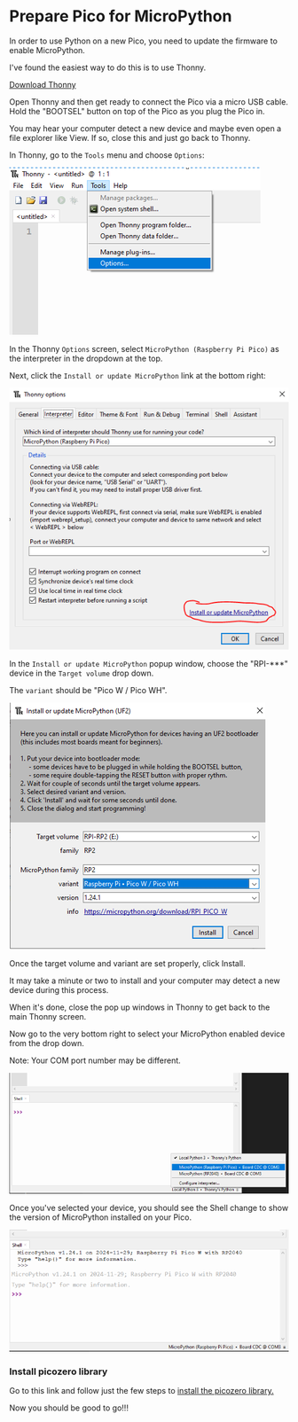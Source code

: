# Prepare Pico for MicroPython

In order to use Python on a new Pico, you need to update the firmware to enable MicroPython.

I've found the easiest way to do this is to use Thonny.

[Download Thonny](https://thonny.org/)

Open Thonny and then get ready to connect the Pico via a micro USB cable.  Hold the "BOOTSEL" button on top of the Pico as you plug the Pico in.

You may hear your computer detect a new device and maybe even open a file explorer like View.  If so, close this and just go back to Thonny.

In Thonny, go to the `Tools` menu and choose `Options`:

![Thonny Options](/lessons/images/ThonnyOptions.PNG)

In the Thonny `Options` screen, select `MicroPython (Raspberry Pi Pico)` as the interpreter in the dropdown at the top. 

Next, click the `Install or update MicroPython` link at the bottom right:

![Thonny Options Popup](/lessons/images/ThonnyOptionsPopup.PNG)

In the `Install or update MicroPython` popup window, choose the "RPI-***" device in the `Target volume` drop down.

The `variant` should be "Pico W / Pico WH".

![Thonny Firmware](/lessons/images/ThonnyFirmware.PNG)

Once the target volume and variant are set properly, click Install.

It may take a minute or two to install and your computer may detect a new device during this process.

When it's done, close the pop up windows in Thonny to get back to the main Thonny screen.

Now go to the very bottom right to select your MicroPython enabled device from the drop down.

Note: Your COM port number may be different.

![Thonny Device](/lessons/images/ThonnyChoosePico.PNG)

Once you've selected your device, you should see the Shell change to show the version of MicroPython installed on your Pico.

![Thonny done](/lessons/images/ThonnyFinal.PNG)


### Install picozero library

Go to this link and follow just the few steps to [install the picozero library.](https://picozero.readthedocs.io/en/latest/gettingstarted.html#install-picozero-from-pypi-in-thonny)


Now you should be good to go!!!
